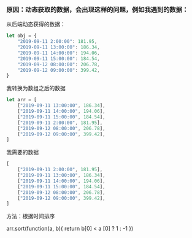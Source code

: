 ### 原因：动态获取的数据，会出现这样的问题，例如我遇到的数据：
 从后端动态获得的数据：
```js
let obj = {
    "2019-09-11 2:00:00": 181.95,
    "2019-09-11 13:00:00": 186.34,
    "2019-09-11 14:00:00": 194.06,
    "2019-09-11 15:00:00": 184.54,
    "2019-09-12 08:00:00": 206.78,
    "2019-09-12 09:00:00": 399.42,
}
```
我转换为数组之后的数据
```js
let arr = [
    ["2019-09-11 13:00:00", 186.34],
    ["2019-09-11 14:00:00", 194.06],
    ["2019-09-11 15:00:00", 184.54],
    ["2019-09-11 2:00:00", 181.95],
    ["2019-09-12 08:00:00", 206.78],
    ["2019-09-12 09:00:00", 399.42],
]
```
我需要的数据
```js
[
    ["2019-09-11 2:00:00", 181.95],
    ["2019-09-11 13:00:00", 186.34],
    ["2019-09-11 14:00:00", 194.06],
    ["2019-09-11 15:00:00", 184.54],
    ["2019-09-12 08:00:00", 206.78],
    ["2019-09-12 09:00:00", 399.42],
]

```
方法：根据时间排序

arr.sort(function(a, b){
    return b[0] < a [0] ? 1 : -1
})


 